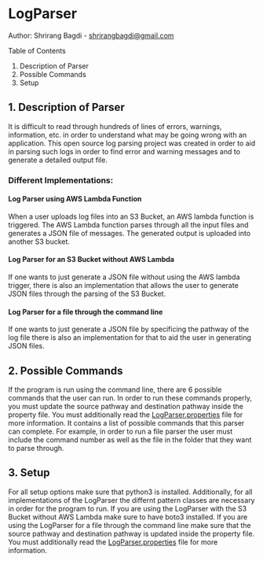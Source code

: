 # LogParser

Author: Shrirang Bagdi - shrirangbagdi@gmail.com


Table of Contents
1. Description of Parser
2. Possible Commands
3. Setup

## 1. Description of Parser

It is difficult to read through hundreds of lines of errors, warnings, information, etc. in order to understand what may be going wrong with an application. This open source log parsing project was created in order to aid in parsing such logs in order to find error and warning messages and to generate a detailed output file.

### Different Implementations:

#### Log Parser using AWS Lambda Function
When a user uploads log files into an S3 Bucket, an AWS lambda function is triggered. The AWS Lambda function parses through all the input files and generates a JSON file of messages. The generated output is uploaded into another S3 bucket.

#### Log Parser for an S3 Bucket without AWS Lambda
If one wants to just generate a JSON file without using the AWS lambda trigger, there is also an implementation that allows the user to generate JSON files through the parsing of the S3 Bucket. 

#### Log Parser for a file through the command line 
If one wants to just generate a JSON file by specificing the pathway of the log file there is also an implementation for that to aid the user in generating JSON files. 


## 2. Possible Commands

If the program is run using the command line, there are 6 possible commands that the user can run. In order to run these commands properly, you must update the 
source pathway and destination pathway inside the property file. You must additionally read the [LogParser.properties](https://github.com/shrirangbagdi/LogParser/blob/master/LogParser.properties) file for more information. It contains a list of possible commands that this parser can complete. For example, in order to run a file parser the user must include the command number as well as the file in the folder that they want to parse through.


## 3. Setup

For all setup options make sure that python3 is installed. Additionally, for all implementations of the LogParser the differnt pattern classes are necessary in order for the program to run. 
If you are using the LogParser with the S3 Bucket without AWS Lambda make sure to have boto3 installed. 
If you are using the LogParser for a file through the command line make sure that the source pathway and destination pathway is updated inside the property file. You must additionally read the [LogParser.properties](https://github.com/shrirangbagdi/LogParser/blob/master/LogParser.properties) file for more information.

